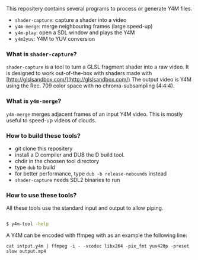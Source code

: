This repositery contains several programs to process or generate Y4M files.

- `shader-capture`: capture a shader into a video
- `y4m-merge`: merge neighbouring frames (large speed-up)
- `y4m-play`: open a SDL window and plays the Y4M
- `y4m2yuv`: Y4M to YUV conversion

### What is `shader-capture`?

`shader-capture` is a tool to turn a GLSL fragment shader into a raw video.
It is designed to work out-of-the-box with shaders made with [http://glslsandbox.com/](http://glslsandbox.com/)
The output video is Y4M using the Rec. 709 color space with no chroma-subsampling (4:4:4).

### What is `y4m-merge`?

`y4m-merge` merges adjacent frames of an input Y4M video. This is mostly useful to speed-up videos of clouds.


### How to build these tools?

- git clone this repositery
- install a D compiler and DUB the D build tool.
- chdir in the choosen tool directory
- type `dub` to build
- for better performance, type `dub -b release-nobounds` instead
- `shader-capture` needs SDL2 binaries to run


### How to use these tools?

All these tools use the standard input and output to allow piping.

```bash

$ y4m-tool -help

```

A Y4M can be encoded with ffmpeg with as an example the following line:

```
cat intput.y4m | ffmpeg -i - -vcodec libx264 -pix_fmt yuv420p -preset slow output.mp4
```

